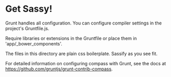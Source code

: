 # Get Sassy!

Grunt handles all configuration. You can configure compiler 
settings in the project's Gruntfile.js.

Require libraries or extensions in the Gruntfile or place them in 
'app/_bower_components'.

The files in this directory are plain css boilerplate. Sassify as you see fit.

For detailed information on configuring compass with Grunt, see the docs 
at https://github.com/gruntjs/grunt-contrib-compass.

